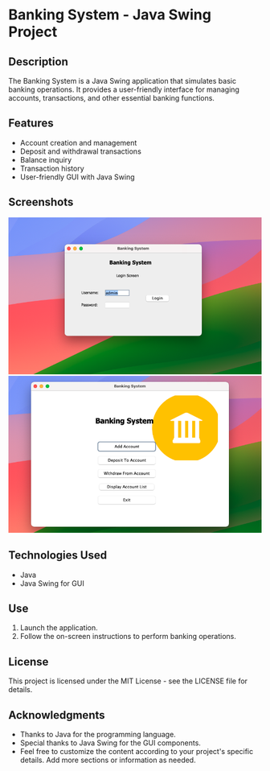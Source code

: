 # Banking System - Java Swing Project

## Description
The Banking System is a Java Swing application that simulates basic banking operations. It provides a user-friendly interface for managing accounts, transactions, and other essential banking functions.

## Features
- Account creation and management
- Deposit and withdrawal transactions
- Balance inquiry
- Transaction history
- User-friendly GUI with Java Swing

## Screenshots
![Screenshot 1](screenshot/1.png)
![Screenshot 2](screenshot/2.png)

## Technologies Used
- Java
- Java Swing for GUI

## Use
1. Launch the application.
2. Follow the on-screen instructions to perform banking operations.

## License
This project is licensed under the MIT License - see the LICENSE file for details.

## Acknowledgments
- Thanks to Java for the programming language.
- Special thanks to Java Swing for the GUI components.
- Feel free to customize the content according to your project's specific details. Add more sections or information as needed.
